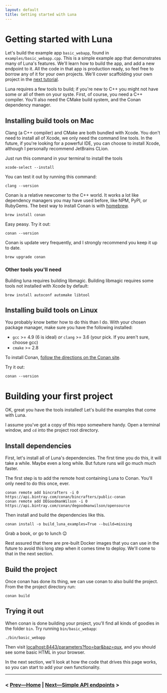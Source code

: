 ```yaml
---
layout: default
title: Getting started with Luna
---
```


# Getting started with Luna

Let's build the example app `basic_webapp`, found in `examples/basic_webapp.cpp`. This is a simple example app that demonstrates many of Luna's features. We'll learn how to build the app, and add a new endpoint to it. All the code in that app is production ready, so feel free to borrow any of it for your own projects. We'll cover scaffolding your own project in the [next tutorial](scaffolding.html).

Luna requires a few tools to build; if you're new to C++ you might not have some or all of them on your syste. First, of course, you need a C++ compiler. You'll also need the CMake build system, and the Conan dependency manager.

## Installing build tools on Mac

Clang (a C++ compiler) and CMake are both bundled with Xcode. You don't need to install all of Xcode, we only need the command line tools. In the future, if you're looking for a powerful IDE, you can choose to install Xcode, although I personally recommend JetBrains CLion.

Just run this command in your terminal to install the tools

```shell
xcode-select --install
```

You can test it out by running this command:

```shell
clang --version
```

Conan is a relative newcomer to the C++ world. It works a lot like dependency managers you may have used before, like NPM, PyPI, or RubyGems. The best way to install Conan is with [homebrew](https://brew.sh).

```shell
brew install conan
```

Easy peasy. Try it out:

```shell
conan --version
```

Conan is update very frequently, and I strongly recommend you keep it up to date.
```shell
brew upgrade conan
```

### Other tools you'll need

Building luna requires building libmagic. Building libmagic requires some tools not installed with Xcode by default:

```shell
brew install autoconf automake libtool
```

## Installing build tools on Linux

You probably know better how to do this than I do. With your chosen package manager, make sure you have the following installed:

* `gcc` >= 4.9 (6 is ideal) _or_ `clang` >= 3.6 (your pick. If you aren't sure, choose gcc)
* `cmake` >= 2.8

To install Conan, [follow the directions on the Conan site](https://www.conan.io/downloads).

Try it out:

```shell
conan --version
```

# Building your first project

OK, great you have the tools installed! Let's build the examples that come with Luna.

I assume you've got a copy of this repo somewhere handy. Open a terminal window, and `cd` into the project root directory.

## Install dependencies

First, let's install all of Luna's dependencies. The first time you do this, it will take a while. Maybe even a long while. But future runs will go much much faster.

The first step is to add the remote host containing Luna to Conan. You'll only need to do this once, ever.
 
```shell
conan remote add bincrafters -i 0 https://api.bintray.com/conan/bincrafters/public-conan
conan remote add DEGoodmanWilson -i 0 https://api.bintray.com/conan/degoodmanwilson/opensource

```

Then install and build the dependencies like this.

```shell
conan install -o build_luna_examples=True --build=missing
```

Grab a book, or go to lunch 😉

Rest assured that there are pre-built Docker images that you can use in the future to avoid this long step when it comes time to deploy. We'll come to that in the next section.

## Build the project

Once conan has done its thing, we can use conan to also build the project. From the the project directory run:

```shell
conan build
```

## Trying it out

When conan is done building your project, you'll find all kinds of goodies in the folder `bin`. Try running `bin/basic_webapp`:

```shell
./bin/basic_webapp
```

Then visit [localhost:8443/parameters?foo=bar&baz=qux](localhost:8443/parameters?foo=bar&baz=qux), and you should see some basic HTML in your browser.

In the next section, we'll look at how the code that drives this page works, so you can start to add your own functionality.

----

### < [Prev—Home](index.html) | [Next—Simple API endpoints](simple_api_endpoint.html) >
